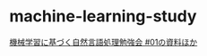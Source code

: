 machine-learning-study
======================

[機械学習に基づく自然言語処理勉強会 #01の資料ほか ](http://ml-nlp.connpass.com/event/9678/)

